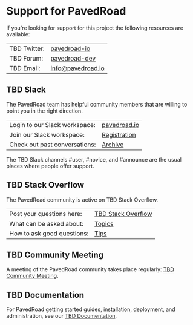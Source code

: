 # Support for PavedRoad
If you're looking for support for this project the following resources are available:

| | |
|-|-|
|TBD Twitter:|[pavedroad-io](https://twitter.com/pavedroad_io)|
|TBD Forum:|[pavedroad-dev](https://groups.google.com/forum/#!forum/pavedroad-dev)|
|TBD Email:|[info@pavedroad.io](mailto:info@pavedroad.io)|

## TBD Slack
The PavedRoad team has helpful community members that are
willing to point you in the right direction.

| | |
|-|-|
|Login to our Slack workspace:|[pavedroad.io](https://pavedroadio.slack.com)|
|Join our Slack workspace:|[Registration](https://slack.pavedroad.io)|
|Check out past conversations:|[Archive](https://pavedroadio.slackarchive.com)|

The TBD Slack channels #user, #novice, and #announce are the usual places
where people offer support.


## TBD Stack Overflow
The PavedRoad community is active on TBD Stack Overflow.

| | |
|-|-|
|Post your questions here:|[TBD Stack Overflow](http://stackoverflow.com/questions/tagged/pavedroad)|
|What can be asked about:|[Topics](http://stackoverflow.com/help/on-topic)|
|How to ask good questions:|[Tips](http://stackoverflow.com/help/how-to-ask)|


## TBD Community Meeting 
A meeting of the PavedRoad community takes place regularly:
[TBD Community Meeting](/MEETING.md).


## TBD Documentation 
For PavedRoad getting started guides, installation, deployment,
and administration, see our [TBD Documentation](https://github.com/pavedroad-io/pavedroad/blob/master/docs).

